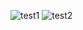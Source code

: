 ![test1](https://github.com/user-attachments/assets/092f243a-8cf4-4997-ada5-22da81c8d717)
![test2](https://github.com/user-attachments/assets/0d0ee0d7-c7ec-41dd-803b-197124ef6cf2)

